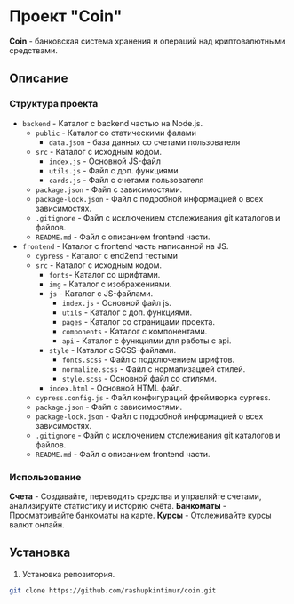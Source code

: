 # Проект "Coin"

**Coin** - банковская система хранения и операций над криптовалютными средствами.

## Описание

### Структура проекта

- `backend` - Каталог с backend частью на Node.js.
  - `public` - Каталог со статическими фалами
    - `data.json` - база данных со счетами пользователя
  - `src` - Каталог с исходным кодом.
    - `index.js` - Основной JS-файл
    - `utils.js` - Файл с доп. функциями
    - `cards.js` - Файл с счетами пользователя
  - `package.json` - Файл с зависимостями.
  - `package-lock.json` - Файл с подробной информацией о всех зависимостях.
  - `.gitignore` -  Файл с исключением отслеживания git каталогов и файлов.
  - `README.md` - Файл с описанием frontend части.
- `frontend` - Каталог с frontend часть написанной на JS.
  - `cypress` - Каталог с end2end тестыми
  - `src` - Каталог с исходным кодом.
    - `fonts`- Каталог со шрифтами.
    - `img` - Каталог с изображениями.
    - `js` - Каталог с JS-файлами.
      - `index.js` - Основной файл js.
      - `utils` - Каталог с доп. функциями.
      - `pages` - Каталог со страницами проекта.
      - `components` - Каталог с компонентами.
      - `api` - Каталог с функциями для работы с api.
    - `style` - Каталог с SCSS-файлами.
      - `fonts.scss` - Файл с подключением шрифтов.
      - `normalize.scss` - Файл с нормализацией стилей.
      - `style.scss` - Основной файл со стилями.
    - `index.html` - Основной HTML файл.
  - `cypress.config.js` - Файл конфигураций фреймворка cypress.
  - `package.json` - Файл с зависимостями.
  - `package-lock.json` - Файл с подробной информацией о всех зависимостях.
  - `.gitignore` -  Файл с исключением отслеживания git каталогов и файлов.
  - `README.md` - Файл с описанием frontend части.

### Использование

**Счета** - Создавайте, переводить средства и управляйте счетами, анализируйте статистику и историю счёта.
**Банкоматы** - Просматривайте банкоматы на карте.
**Курсы** - Отслеживайте курсы валют онлайн.

## Установка

1. Установка репозитория.
  ```bash
  git clone https://github.com/rashupkintimur/coin.git
